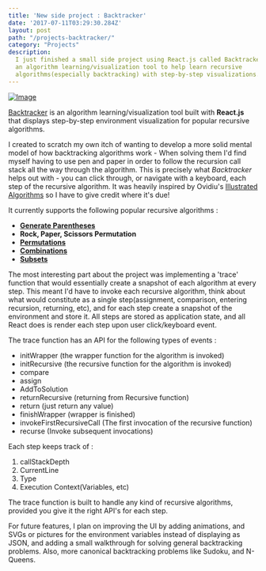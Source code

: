 ```yaml
---
title: 'New side project : Backtracker'
date: '2017-07-11T03:29:30.284Z'
layout: post
path: "/projects-backtracker/"
category: "Projects"
description:
  I just finished a small side project using React.js called Backtracker - it's
  an algorithm learning/visualization tool to help learn recursive
  algorithms(especially backtracking) with step-by-step visualizations. Check it out!
---
```

[![Image](http://i.imgur.com/ZHs5rqz.png)](https://minseokim.github.io/backtracker)

[Backtracker](https://minseokim.github.io/backtracker) is an algorithm learning/visualization tool built with **React.js** that displays step-by-step environment visualization for popular recursive algorithms.

I created to scratch my own itch of wanting to develop a more solid mental model of how backtracking algorithms work - When solving them I'd find myself having to use pen and paper in order to follow the recursion call stack all the way through the algorithm. This is precisely what *Backtracker* helps out with - you can click through, or navigate with a keyboard, each step of the recursive algorithm. It was heavily inspired by Ovidiu's [Illustrated Algorithms](https://illustrated-algorithms.now.sh/) so I have to give credit where it's due!

It currently supports the following popular recursive algorithms :

- [**Generate Parentheses**](https://leetcode.com/problems/generate-parentheses)
- **Rock, Paper, Scissors Permutation**
- [**Permutations**](https://leetcode.com/problems/permutations/#/description)
- [**Combinations**](https://leetcode.com/problems/combinations/#/description)
- [**Subsets**](https://leetcode.com/problems/subsets/#/description)

The most interesting part about the project was implementing a 'trace' function that would essentially create a snapshot of each algorithm at every step. This meant I'd have to invoke each recursive algorithm, think about what would constitute as a single step(assignment, comparison, entering recursion, returning, etc), and for each step create a snapshot of the environment and store it. All steps are stored as application state, and all React does is render each step upon user click/keyboard event.

The trace function has an API for the following types of events :

- initWrapper (the wrapper function for the algorithm is invoked)
- initRecursive (the recursive function for the algorithm is invoked)
- compare
- assign
- AddToSolution
- returnRecursive (returning from Recursive function)
- return (just return any value)
- finishWrapper (wrapper is finished)
- invokeFirstRecursiveCall (The first invocation of the recursive function)
- recurse (Invoke subsequent invocations)

Each step keeps track of :
  1. callStackDepth
  2. CurrentLine
  3. Type
  4. Execution Context(Variables, etc)


The trace function is built to handle any kind of recursive algorithms, provided you give it the right API's for each step.

For future features, I plan on improving the UI by adding animations, and SVGs or pictures for the environment variables instead of displaying as JSON, and adding a small walkthrough for solving general backtracking problems. Also, more canonical backtracking problems like Sudoku, and N-Queens.